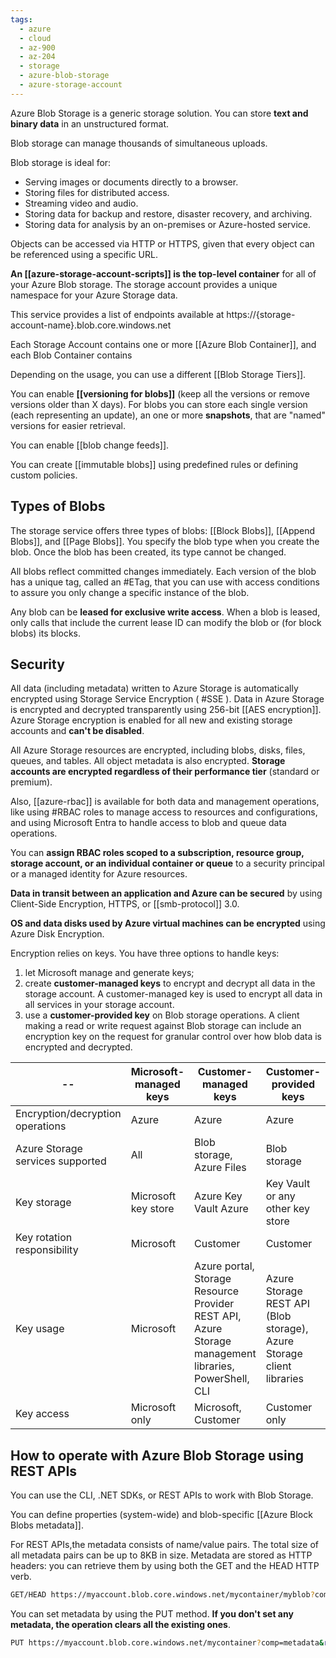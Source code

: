 ```yaml
---
tags:
  - azure
  - cloud
  - az-900
  - az-204
  - storage
  - azure-blob-storage
  - azure-storage-account
---
```


Azure Blob Storage is a generic storage solution. You can store **text and binary data** in an unstructured format.

Blob storage can manage thousands of simultaneous uploads.

Blob storage is ideal for:

- Serving images or documents directly to a browser.
- Storing files for distributed access.
- Streaming video and audio.
- Storing data for backup and restore, disaster recovery, and archiving.
- Storing data for analysis by an on-premises or Azure-hosted service.

Objects can be accessed via HTTP or HTTPS, given that every object can be referenced using a specific URL.

**An [[azure-storage-account-scripts]] is the top-level container** for all of your Azure Blob storage. The storage account provides a unique namespace for your Azure Storage data.

This service provides a list of endpoints available at https://{storage-account-name}.blob.core.windows.net

Each Storage Account contains one or more [[Azure Blob Container]], and each Blob Container contains

Depending on the usage, you can use a different [[Blob Storage Tiers]].

You can enable **[[versioning for blobs]]** (keep all the versions or remove versions older than X days). For blobs you can store each single version (each representing an update), an one or more **snapshots**, that are "named" versions for easier retrieval.

You can enable [[blob change feeds]].

You can create [[immutable blobs]] using predefined rules or defining custom policies.

## Types of Blobs

The storage service offers three types of blobs: [[Block Blobs]], [[Append Blobs]], and [[Page Blobs]]. You specify the blob type when you create the blob. Once the blob has been created, its type cannot be changed.

All blobs reflect committed changes immediately. Each version of the blob has a unique tag, called an #ETag, that you can use with access conditions to assure you only change a specific instance of the blob.

Any blob can be **leased for exclusive write access**. When a blob is leased, only calls that include the current lease ID can modify the blob or (for block blobs) its blocks.

## Security

All data (including metadata) written to Azure Storage is automatically encrypted using Storage Service Encryption ( #SSE ). Data in Azure Storage is encrypted and decrypted transparently using 256-bit [[AES encryption]]. Azure Storage encryption is enabled for all new and existing storage accounts and **can't be disabled**.

All Azure Storage resources are encrypted, including blobs, disks, files, queues, and tables. All object metadata is also encrypted. **Storage accounts are encrypted regardless of their performance tier** (standard or premium).

Also, [[azure-rbac]] is available for both data and management operations, like using #RBAC roles to manage access to resources and configurations, and using Microsoft Entra to handle access to blob and queue data operations.

You can **assign RBAC roles scoped to a subscription, resource group, storage account, or an individual container or queue** to a security principal or a managed identity for Azure resources.

**Data in transit between an application and Azure can be secured** by using Client-Side Encryption, HTTPS, or [[smb-protocol]] 3.0.

**OS and data disks used by Azure virtual machines can be encrypted** using Azure Disk Encryption.

Encryption relies on keys. You have three options to handle keys:

1. let Microsoft manage and generate keys;
2. create **customer-managed keys** to encrypt and decrypt all data in the storage account. A customer-managed key is used to encrypt all data in all services in your storage account.
3. use a **customer-provided key** on Blob storage operations. A client making a read or write request against Blob storage can include an encryption key on the request for granular control over how blob data is encrypted and decrypted.

| --                               | Microsoft-managed keys | Customer-managed keys                                                                                 | Customer-provided keys                                                |
| -------------------------------- | ---------------------- | ----------------------------------------------------------------------------------------------------- | --------------------------------------------------------------------- |
| Encryption/decryption operations | Azure                  | Azure                                                                                                 | Azure                                                                 |
| Azure Storage services supported | All                    | Blob storage, Azure Files                                                                             | Blob storage                                                          |
| Key storage                      | Microsoft key store    | Azure Key Vault Azure                                                                                 | Key Vault or any other key store                                      |
| Key rotation responsibility      | Microsoft              | Customer                                                                                              | Customer                                                              |
| Key usage                        | Microsoft              | Azure portal, Storage Resource Provider REST API, Azure Storage management libraries, PowerShell, CLI | Azure Storage REST API (Blob storage), Azure Storage client libraries |
| Key access                       | Microsoft only         | Microsoft, Customer                                                                                   | Customer only                                                         |

## How to operate with Azure Blob Storage using REST APIs

You can use the CLI, .NET SDKs, or REST APIs to work with Blob Storage.

You can define properties (system-wide) and blob-specific [[Azure Block Blobs metadata]].

For REST APIs,the metadata consists of name/value pairs. The total size of all metadata pairs can be up to 8KB in size. Metadata are stored as HTTP headers: you can retrieve them by using both the GET and the HEAD HTTP verb.

```bash
GET/HEAD https://myaccount.blob.core.windows.net/mycontainer/myblob?comp=metadata
```

You can set metadata by using the PUT method. **If you don't set any metadata, the operation clears all the existing ones**.

```bash
PUT https://myaccount.blob.core.windows.net/mycontainer?comp=metadata&restype=container
```
